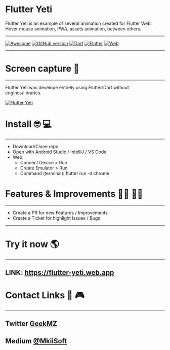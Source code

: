 # Flutter Yeti

Flutter Yeti is an example of several animation created for Flutter Web: Hover mouse animation, PWA, assets animation, between others.
_______________
[![Awesome](https://cdn.rawgit.com/sindresorhus/awesome/d7305f38d29fed78fa85652e3a63e154dd8e8829/media/badge.svg)](https://github.com/mkiisoft/flutter-yeti) [![GitHub version](https://d25lcipzij17d.cloudfront.net/badge.svg?id=gh&type=6&v=1.0&x2=0)](https://github.com/mkiisoft/flutter-yeti) [![Dart](https://img.shields.io/badge/language-dart-blue.svg)](https://github.com/mkiisoft/flutter-yeti) [![Flutter](https://img.shields.io/badge/framework-Flutter-blue.svg)](https://github.com/mkiisoft/flutter-yeti) [![Web](https://img.shields.io/badge/platform-Web-lightgrey.svg)](https://github.com/mkiisoft/flutter-yeti)
_______________

# Screen capture 📸
_______________

Flutter Yeti was develope entirely using Flutter/Dart without engines/libraries.

[![Flutter Yeti](/assets/images/yeti.gif)](https://github.com/mkiisoft/flutter-yeti "Flutter Yeti")

# Install 🤓 💻
_______________

 - Download/Clone repo
 - Open with Android Studio / IntelliJ / VS Code
 - Web:
    - Connect Device > Run
    - Create Emulator > Run
    - Command (terminal): flutter run -d chrome

# Features & Improvements 👷‍♂️ 👷‍♀️
_______________

  - Create a PR for new Features / Improvements
  - Create a Ticket for highlight Issues / Bugs
_______________

# Try it now 🌎
_______________

## LINK: https://flutter-yeti.web.app

# Contact Links 🔗 🎮
_______________

## Twitter [GeekMZ](https://www.twitter.com/geekmz)
## Medium [@MkiiSoft](https://medium.com/@mkiisoft)

